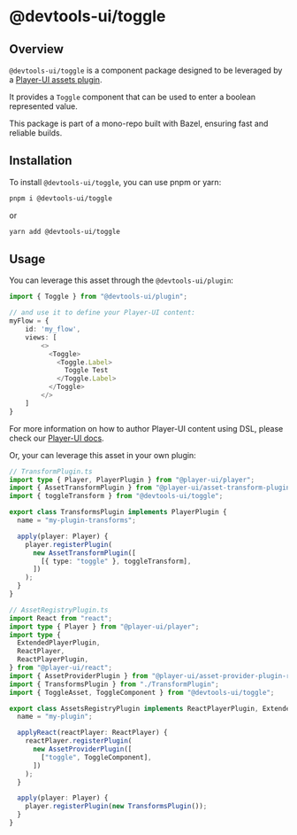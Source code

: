 # @devtools-ui/toggle

## Overview

`@devtools-ui/toggle` is a component package designed to be leveraged by a [Player-UI assets plugin](https://player-ui.github.io/next/plugins).

It provides a `Toggle` component that can be used to enter a boolean represented value.

This package is part of a mono-repo built with Bazel, ensuring fast and reliable builds.

## Installation

To install `@devtools-ui/toggle`, you can use pnpm or yarn:

```sh
pnpm i @devtools-ui/toggle
```

or

```sh
yarn add @devtools-ui/toggle
```

## Usage

You can leverage this asset through the `@devtools-ui/plugin`:

```ts
import { Toggle } from "@devtools-ui/plugin";

// and use it to define your Player-UI content:
myFlow = {
    id: 'my_flow',
    views: [
        <>
          <Toggle>
            <Toggle.Label>
              Toggle Test
            </Toggle.Label>
          </Toggle>
        </>
    ]
}
```

For more information on how to author Player-UI content using DSL, please check our [Player-UI docs](https://player-ui.github.io/next/dsl#tsxjsx-content-authoring-player-dsl).

Or, your can leverage this asset in your own plugin:

```ts
// TransformPlugin.ts
import type { Player, PlayerPlugin } from "@player-ui/player";
import { AssetTransformPlugin } from "@player-ui/asset-transform-plugin";
import { toggleTransform } from "@devtools-ui/toggle";

export class TransformsPlugin implements PlayerPlugin {
  name = "my-plugin-transforms";

  apply(player: Player) {
    player.registerPlugin(
      new AssetTransformPlugin([
        [{ type: "toggle" }, toggleTransform],
      ])
    );
  }
}
```

```ts
// AssetRegistryPlugin.ts
import React from "react";
import type { Player } from "@player-ui/player";
import type {
  ExtendedPlayerPlugin,
  ReactPlayer,
  ReactPlayerPlugin,
} from "@player-ui/react";
import { AssetProviderPlugin } from "@player-ui/asset-provider-plugin-react";
import { TransformsPlugin } from "./TransformPlugin";
import { ToggleAsset, ToggleComponent } from "@devtools-ui/toggle";

export class AssetsRegistryPlugin implements ReactPlayerPlugin, ExtendedPlayerPlugin<[ToggleAsset]> {
  name = "my-plugin";

  applyReact(reactPlayer: ReactPlayer) {
    reactPlayer.registerPlugin(
      new AssetProviderPlugin([
        ["toggle", ToggleComponent],
      ])
    );
  }

  apply(player: Player) {
    player.registerPlugin(new TransformsPlugin());
  }
}
```

